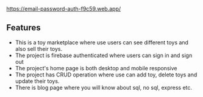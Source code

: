 <!-- Live website Link -->

https://email-password-auth-f9c59.web.app/

<!--  -->


## Features

- This is a toy marketplace where use users can see different toys and also sell their toys.
- The project is firebase authenticated where users can sign in and sign out
- The project's home page is both desktop and mobile responsive
- The project has CRUD operation where use can add toy, delete toys and update their toys.
- There is blog page where you will know about sql, no sql, express etc.

